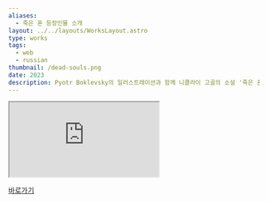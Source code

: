 ```yaml
---
aliases:
  - 죽은 혼 등장인물 소개
layout: ../../layouts/WorksLayout.astro
type: works
tags:
  - web
  - russian
thumbnail: /dead-souls.png
date: 2023
description: Pyotr Boklevsky의 일러스트레이션과 함께 니콜라이 고골의 소설 '죽은 혼'의 등장인물들을 소개하는 웹사이트를 만들었습니다.
---
```

<iframe src="https://solm0.github.io/dead-souls/index.html"></iframe>

[바로가기](https://solm0.github.io/dead-souls/index.html)